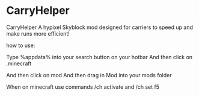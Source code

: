 # CarryHelper


CarryHelper
A hypixel Skyblock mod designed for carriers to speed up and make runs more efficient!

how to use:

Type %appdata% into your search button on your hotbar And then click on .minecraft

And then click on mod And then drag in Mod into your mods folder

When on minecraft use commands /ch activate and /ch set f5
